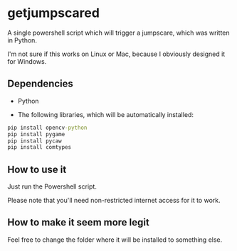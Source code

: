 # getjumpscared

A single powershell script which will trigger a jumpscare, which was written in Python.  

I'm not sure if this works on Linux or Mac, because I obviously designed it for Windows.  

## Dependencies

- Python  

- The following libraries, which will be automatically installed:  

```bat
pip install opencv-python
pip install pygame
pip install pycaw
pip install comtypes
```

## How to use it

Just run the Powershell script.  

Please note that you'll need non-restricted internet access for it to work.  

## How to make it seem more legit

Feel free to change the folder where it will be installed to something else.  